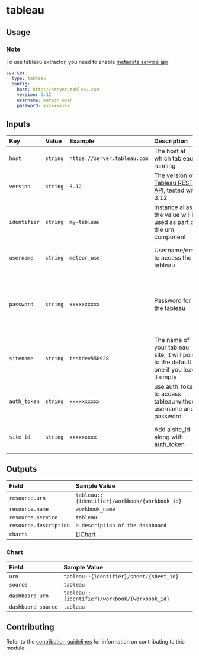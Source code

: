 # tableau

## Usage

### Note

To use tableau extractor, you need to enable [metadata service api](https://help.tableau.com/current/api/metadata_api/en-us/)

```yaml
source:
  type: tableau
  config:
    host: http://server.tableau.com
    version: 3.12
    username: meteor_user
    password: xxxxxxxxxx
```

## Inputs

| Key | Value | Example | Description |    |
| :-- | :---- | :------ | :---------- | :- |
| `host` | `string` | `https://server.tableau.com`         | The host at which tableau is running | *required* |
| `version` | `string` | `3.12`     | The version of [Tableau REST API](https://help.tableau.com/current/api/rest_api/en-us/REST/rest_api_concepts_versions.htm), tested with 3.12 | *required* |
| `identifier` | `string` | `my-tableau` | Instance alias, the value will be used as part of the urn component | *required* |
| `username` | `string` | `meteor_user` | Username/email to access the tableau | *optional with auth_token and site_id* |
| `password` | `string` | `xxxxxxxxxx` | Password for the tableau | *optional with auth_token and site_id, required with username* |
| `sitename` | `string` | `testdev550928` | The name of your tableau site, it will point to the default one if you leave it empty | *not required* |
| `auth_token` | `string` | `xxxxxxxxxx` | use auth_token to access tableau without username and password | *optional, required without username* |
| `site_id` | `string` | `xxxxxxxxx` | Add a site_id along with auth_token | *optional, required without username* |

## Outputs

| Field | Sample Value |
| :---- | :---- |
| `resource.urn` | `tableau::{identifier}/workbook/{workbook_id}` |
| `resource.name` | `workbook_name` |
| `resource.service` | `tableau` |
| `resource.description` | `a description of the dashboard` |
| `charts` | [][Chart](#chart) |

### Chart

| Field | Sample Value |
| :---- | :---- |
| `urn` | `tableau::{identifier}/sheet/{sheet_id}`             |
| `source` | `tableau` |
| `dashboard_urn` | `tableau::{identifier}/workbook/{workbook_id}` |
| `dashboard_source` | `tableau` |

## Contributing

Refer to the [contribution guidelines](../../../docs/docs/contribute/guide.md#adding-a-new-extractor) for information on contributing to this module.
